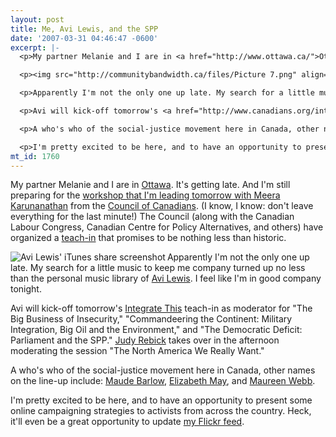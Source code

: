 ```yaml
---
layout: post
title: Me, Avi Lewis, and the SPP
date: '2007-03-31 04:46:47 -0600'
excerpt: |-
  <p>My partner Melanie and I are in <a href="http://www.ottawa.ca/">Ottawa</a>. It's getting late. And I'm still preparing for the <a href="http://www.canadians.org/integratethis/workshops/outreach.html">workshop that I'm leading tomorrow with Meera Karunanathan</a> from the <a href="http://www.canadians.org">Council of Canadians</a>. (I know, I know: don't leave everything for the last minute!) The Council (along with the Canadian Labour Congress, Canadian Centre for Policy Alternatives, and others) have organized a <a href="http://en.wikipedia.org/wiki/Teach-in">teach-in</a> that promises to be nothing less than historic. </p>

  <p><img src="http://communitybandwidth.ca/files/Picture 7.png" align="left" alt="Avi Lewis' iTunes share screenshot" /></p>

  <p>Apparently I'm not the only one up late. My search for a little music to keep me company turned up no less than the personal music library of <a href="http://www.canadians.org/integratethis/Avi_Lewis.html">Avi Lewis</a>. I feel like I'm in good company tonight.</p>

  <p>Avi will kick-off tomorrow's <a href="http://www.canadians.org/integratethis/">Integrate This</a> teach-in as moderator for "The Big Business of Insecurity," "Commandeering the Continent: Military Integration, Big Oil and the Environment," and "The Democratic Deficit: Parliament and the SPP." <a href="http://www.canadians.org/integratethis/Judy_Rebick.html">Judy Rebick</a> takes over in the afternoon moderating the session "The North America We Really Want." </p>

  <p>A who's who of the social-justice movement here in Canada, other names on the line-up include: <a href="http://www.canadians.org/integratethis/Maude_Barlow.html">Maude Barlow</a>, <a href="http://www.canadians.org/integratethis/Elizabeth_May.html">Elizabeth May</a>, and <a href="http://www.canadians.org/integratethis/Maureen_Webb.html">Maureen Webb</a>.</p>

  <p>I'm pretty excited to be here, and to have an opportunity to present some online campaigning strategies to activists from across the country. Heck, it'll even be a great opportunity to update <a href="http://www.flickr.com/photos/phillipadsmith/">my Flickr feed</a>.</p>
mt_id: 1760
---
```

<p>My partner Melanie and I are in <a href="http://www.ottawa.ca/">Ottawa</a>. It's getting late. And I'm still preparing for the <a href="http://www.canadians.org/integratethis/workshops/outreach.html">workshop that I'm leading tomorrow with Meera Karunanathan</a> from the <a href="http://www.canadians.org">Council of Canadians</a>. (I know, I know: don't leave everything for the last minute!) The Council (along with the Canadian Labour Congress, Canadian Centre for Policy Alternatives, and others) have organized a <a href="http://en.wikipedia.org/wiki/Teach-in">teach-in</a> that promises to be nothing less than historic. </p>

<p><img src="http://communitybandwidth.ca/files/Picture 7.png" align="left" alt="Avi Lewis' iTunes share screenshot" /></p>

<p>Apparently I'm not the only one up late. My search for a little music to keep me company turned up no less than the personal music library of <a href="http://www.canadians.org/integratethis/Avi_Lewis.html">Avi Lewis</a>. I feel like I'm in good company tonight.</p>

<p>Avi will kick-off tomorrow's <a href="http://www.canadians.org/integratethis/">Integrate This</a> teach-in as moderator for "The Big Business of Insecurity," "Commandeering the Continent: Military Integration, Big Oil and the Environment," and "The Democratic Deficit: Parliament and the SPP." <a href="http://www.canadians.org/integratethis/Judy_Rebick.html">Judy Rebick</a> takes over in the afternoon moderating the session "The North America We Really Want." </p>

<p>A who's who of the social-justice movement here in Canada, other names on the line-up include: <a href="http://www.canadians.org/integratethis/Maude_Barlow.html">Maude Barlow</a>, <a href="http://www.canadians.org/integratethis/Elizabeth_May.html">Elizabeth May</a>, and <a href="http://www.canadians.org/integratethis/Maureen_Webb.html">Maureen Webb</a>.</p>

<p>I'm pretty excited to be here, and to have an opportunity to present some online campaigning strategies to activists from across the country. Heck, it'll even be a great opportunity to update <a href="http://www.flickr.com/photos/phillipadsmith/">my Flickr feed</a>.
<!--break--></p>
